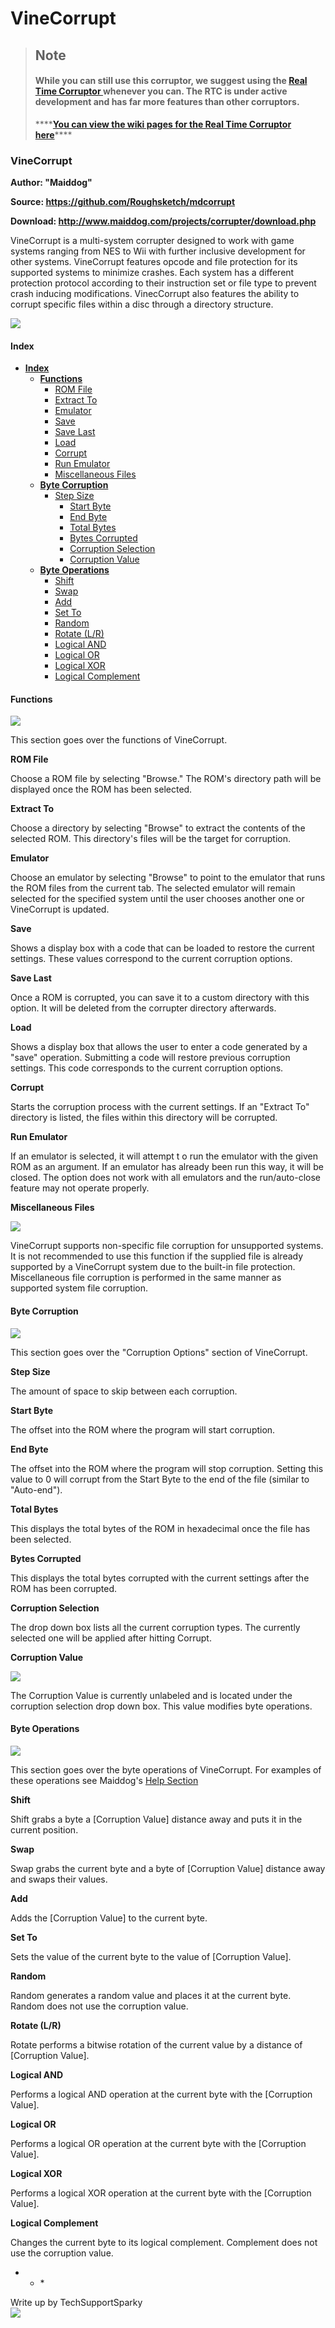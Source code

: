 # VineCorrupt

> ## Note
>
> #### While you can still use this corruptor, we suggest using the [Real Time Corruptor ](http://redscientist.com/rtc)whenever you can. The RTC is under active development and has far more features than other corruptors.
>
> \*\*\*\*[**You can view the wiki pages for the Real Time Corruptor here**](rtc-real-time-corruptor/)\*\*\*\*

### VineCorrupt

**Author: "Maiddog"**

**Source: https://github.com/Roughsketch/mdcorrupt**

**Download: http://www.maiddog.com/projects/corrupter/download.php**

VineCorrupt is a multi-system corrupter designed to work with game systems ranging from NES to Wii with further inclusive development for other systems. VineCorrupt features opcode and file protection for its supported systems to minimize crashes. Each system has a different protection protocol according to their instruction set or file type to prevent crash inducing modifications. VinecCorrupt also features the ability to corrupt specific files within a disc through a directory structure.

![](../.gitbook/assets/vinecorruptnds.png)

#### Index

* [**Index**](vinecorrupt.md#index)
  * [**Functions**](vinecorrupt.md#functions)
    * [ROM File](vinecorrupt.md#rom-File)
    * [Extract To](vinecorrupt.md#extract-to)
    * [Emulator](vinecorrupt.md#emulator)
    * [Save](vinecorrupt.md#save)
    * [Save Last](vinecorrupt.md#save-last)
    * [Load](vinecorrupt.md#load)
    * [Corrupt](vinecorrupt.md#corrupt)
    * [Run Emulator](vinecorrupt.md#run-emulator)
    * [Miscellaneous Files](vinecorrupt.md#misc-files)
  * [**Byte Corruption**](vinecorrupt.md#byte-corruption)
    * [Step Size](vinecorrupt.md#step-size---hex)
      * [Start Byte](vinecorrupt.md#start-byte---hex)
      * [End Byte](vinecorrupt.md#end-byte---hex)
      * [Total Bytes](vinecorrupt.md#total-byte---hex)
      * [Bytes Corrupted](vinecorrupt.md#bytes-corrupted)
      * [Corruption Selection](vinecorrupt.md#operation-select)
      * [Corruption Value](vinecorrupt.md#corruption-value)
  * [**Byte Operations**](vinecorrupt.md#byte-operations)
    * [Shift](vinecorrupt.md#shift)
    * [Swap](vinecorrupt.md#swap)
    * [Add](vinecorrupt.md#add)
    * [Set To](vinecorrupt.md#set-to)
    * [Random](vinecorrupt.md#random)
    * [Rotate \(L/R\)](vinecorrupt.md#rotate-lr)
    * [Logical AND](vinecorrupt.md#logical-AND)
    * [Logical OR](vinecorrupt.md#logical-OR)
    * [Logical XOR](vinecorrupt.md#logical-XOR)
    * [Logical Complement](vinecorrupt.md#logical-complement)

#### Functions

![](../.gitbook/assets/vinecorruptfunctions.png)

This section goes over the functions of VineCorrupt.

**ROM File**

Choose a ROM file by selecting "Browse." The ROM's directory path will be displayed once the ROM has been selected.

**Extract To**

Choose a directory by selecting "Browse" to extract the contents of the selected ROM. This directory's files will be the target for corruption.

**Emulator**

Choose an emulator by selecting "Browse" to point to the emulator that runs the ROM files from the current tab. The selected emulator will remain selected for the specified system until the user chooses another one or VineCorrupt is updated.

**Save**

Shows a display box with a code that can be loaded to restore the current settings. These values correspond to the current corruption options.

**Save Last**

Once a ROM is corrupted, you can save it to a custom directory with this option. It will be deleted from the corrupter directory afterwards.

**Load**

Shows a display box that allows the user to enter a code generated by a "save" operation. Submitting a code will restore previous corruption settings. This code corresponds to the current corruption options.

**Corrupt**

Starts the corruption process with the current settings. If an "Extract To" directory is listed, the files within this directory will be corrupted.

**Run Emulator**

If an emulator is selected, it will attempt t o run the emulator with the given ROM as an argument. If an emulator has already been run this way, it will be closed. The option does not work with all emulators and the run/auto-close feature may not operate properly.

**Miscellaneous Files**

![](../.gitbook/assets/vinecorruptmisc.png)

VineCorrupt supports non-specific file corruption for unsupported systems. It is not recommended to use this function if the supplied file is already supported by a VineCorrupt system due to the built-in file protection. Miscellaneous file corruption is performed in the same manner as supported system file corruption.

#### Byte Corruption

![](../.gitbook/assets/vinecorruptoptions.png)

This section goes over the "Corruption Options" section of VineCorrupt.

**Step Size**

The amount of space to skip between each corruption.

**Start Byte**

The offset into the ROM where the program will start corruption.

**End Byte**

The offset into the ROM where the program will stop corruption. Setting this value to 0 will corrupt from the Start Byte to the end of the file \(similar to "Auto-end"\).

**Total Bytes**

This displays the total bytes of the ROM in hexadecimal once the file has been selected.

**Bytes Corrupted**

This displays the total bytes corrupted with the current settings after the ROM has been corrupted.

**Corruption Selection**

The drop down box lists all the current corruption types. The currently selected one will be applied after hitting Corrupt.

**Corruption Value**

![](../.gitbook/assets/vinecorruptcorruptionvalue.png)

The Corruption Value is currently unlabeled and is located under the corruption selection drop down box. This value modifies byte operations.

#### Byte Operations

![](../.gitbook/assets/vinecorruptbyte.png)

This section goes over the byte operations of VineCorrupt. For examples of these operations see Maiddog's [Help Section](http://www.maiddog.com/projects/corrupter/help.php#tab-help-2)

**Shift**

Shift grabs a byte a \[Corruption Value\] distance away and puts it in the current position.

**Swap**

Swap grabs the current byte and a byte of \[Corruption Value\] distance away and swaps their values.

**Add**

Adds the \[Corruption Value\] to the current byte.

**Set To**

Sets the value of the current byte to the value of \[Corruption Value\].

**Random**

Random generates a random value and places it at the current byte. Random does not use the corruption value.

**Rotate \(L/R\)**

Rotate performs a bitwise rotation of the current value by a distance of \[Corruption Value\].

**Logical AND**

Performs a logical AND operation at the current byte with the \[Corruption Value\].

**Logical OR**

Performs a logical OR operation at the current byte with the \[Corruption Value\].

**Logical XOR**

Performs a logical XOR operation at the current byte with the \[Corruption Value\].

**Logical Complement**

Changes the current byte to its logical complement. Complement does not use the corruption value.

* * \*

Write up by TechSupportSparky  
![](../.gitbook/assets/raccattack.png)

